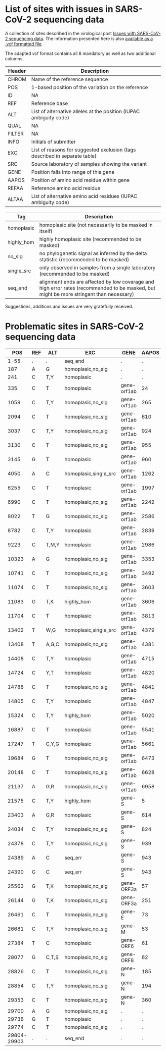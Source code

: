 # List of sites with issues in SARS-CoV-2 sequencing data

A collection of sites described in the virological post [Issues with SARS-CoV-2 sequencing data](http://virological.org/t/issues-with-sars-cov-2-sequencing-data/473).
The information presented here is also [available as a .vcf formatted file](https://github.com/W-L/ProblematicSites_SARS-CoV2/blob/master/problematic_sites_sarsCov2.vcf).

The adapted vcf format contains all 8 mandatory as well as two additional columns.

| Header | Description |
|--------|-------------|
|CHROM   |Name of the reference sequence |
|POS     |1-based position of the variation on the reference |
|ID      | NA |
|REF     | Reference base |
|ALT     | List of alternative alleles at the position (IUPAC ambiguity code) |
|QUAL    | NA |
|FILTER  | NA |
|INFO    | Initials of submitter |
|EXC     | List of reasons for suggested exclusion (tags described in separate table) |
|SRC     | Source laboratory of samples showing the variant |
|GENE    | Position falls into range of this gene |
|AAPOS   | Position of amino acid residue within gene |
|REFAA   | Reference amino acid residue |
|ALTAA   | List of alternative amino acid residues (IUPAC ambiguity code) |



| Tag | Description |
|------|-------------|
| homoplasic | homoplasic site (not necessarily to be masked in itself) |
| highly_hom | highly homoplasic site (recommended to be masked)
| no_sig | no phylogenetic signal as inferred by the delta statistic (recommended to be masked) |
| single_src | only observed in samples from a single laboratory (recommended to be masked) |
| seq_end | alignment ends are affected by low coverage and high error rates (recommended to be masked, but might be more stringent than necessary) |

Suggestions, additions and issues are very gratefully received.


# Problematic sites in SARS-CoV-2 sequencing data
|    POS    |REF| ALT |         EXC         |   GENE    |AAPOS|REFAA|ALTAA|
|-----------|---|-----|---------------------|-----------|-----|-----|-----|
|1-55       |.  |.    |seq_end              |.          |.    |     |     |
|187        |A  |G    |homoplasic,no_sig    |.          |.    |.    |.    |
|241        |C  |T,Y  |homoplasic           |.          |.    |.    |.    |
|335        |C  |T    |homoplasic           |gene-orf1ab|24   |R    |C    |
|1059       |C  |T,Y  |homoplasic,no_sig    |gene-orf1ab|265  |T    |I,X  |
|2094       |C  |T    |homoplasic,no_sig    |gene-orf1ab|610  |S    |L    |
|3037       |C  |T,Y  |homoplasic,no_sig    |gene-orf1ab|924  |F    |F,F  |
|3130       |C  |T    |homoplasic,no_sig    |gene-orf1ab|955  |Y    |Y    |
|3145       |G  |T    |homoplasic           |gene-orf1ab|960  |L    |F    |
|4050       |A  |C    |homoplasic,single_src|gene-orf1ab|1262 |N    |T    |
|6255       |C  |T    |homoplasic           |gene-orf1ab|1997 |A    |V    |
|6990       |C  |T    |homoplasic,no_sig    |gene-orf1ab|2242 |S    |F    |
|8022       |T  |G    |homoplasic,no_sig    |gene-orf1ab|2586 |V    |G    |
|8782       |C  |T,Y  |homoplasic           |gene-orf1ab|2839 |S    |S,S  |
|9223       |C  |T,M,Y|homoplasic           |gene-orf1ab|2986 |H    |H,X,H|
|10323      |A  |G    |homoplasic,no_sig    |gene-orf1ab|3353 |K    |R    |
|10741      |C  |T    |homoplasic,no_sig    |gene-orf1ab|3492 |D    |D    |
|11074      |C  |T    |homoplasic,no_sig    |gene-orf1ab|3603 |F    |F    |
|11083      |G  |T,K  |highly_hom           |gene-orf1ab|3606 |L    |F,X  |
|11704      |C  |T    |homoplasic           |gene-orf1ab|3813 |Y    |Y    |
|13402      |T  |W,G  |homoplasic,single_src|gene-orf1ab|4379 |Y    |X,*  |
|13408      |T  |A,G,C|homoplasic,no_sig    |gene-orf1ab|4381 |C    |*,W,C|
|14408      |C  |T,Y  |homoplasic           |gene-orf1ab|4715 |P    |L,L  |
|14724      |C  |Y,T  |homoplasic           |gene-orf1ab|4820 |F    |X,F  |
|14786      |C  |T    |homoplasic,no_sig    |gene-orf1ab|4841 |A    |L    |
|14805      |C  |T,Y  |homoplasic           |gene-orf1ab|4847 |Y    |I,X  |
|15324      |C  |T,Y  |highly_hom           |gene-orf1ab|5020 |N    |I,X  |
|16887      |C  |T    |homoplasic           |gene-orf1ab|5541 |Y    |I    |
|17247      |T  |C,Y,G|homoplasic           |gene-orf1ab|5661 |R    |A,X,G|
|19684      |G  |T    |homoplasic,no_sig    |gene-orf1ab|6473 |E    |N    |
|20148      |C  |T    |homoplasic,no_sig    |gene-orf1ab|6628 |F    |L    |
|21137      |A  |G,R  |homoplasic,no_sig    |gene-orf1ab|6958 |K    |G,X  |
|21575      |C  |T,Y  |highly_hom           |gene-S     |5    |L    |F,X  |
|23403      |A  |G,R  |homoplasic           |gene-S     |614  |D    |G,X  |
|24034      |C  |T,Y  |homoplasic,no_sig    |gene-S     |824  |N    |N,N  |
|24378      |C  |T,Y  |homoplasic,no_sig    |gene-S     |939  |S    |F,X  |
|24389      |A  |C    |seq_err              |gene-S     |943  |S    |R    |
|24390      |G  |C    |seq_err              |gene-S     |943  |S    |T    |
|25563      |G  |T,K  |homoplasic,no_sig    |gene-ORF3a |57   |Q    |H,X  |
|26144      |G  |T,K  |homoplasic,no_sig    |gene-ORF3a |251  |G    |V,X  |
|26461      |C  |T    |homoplasic,no_sig    |gene-E     |73   |L    |F    |
|26681      |C  |T,Y  |homoplasic,no_sig    |gene-M     |53   |F    |F,F  |
|27384      |T  |C    |homoplasic           |gene-ORF6  |61   |D    |D    |
|28077      |G  |C,T,S|homoplasic,no_sig    |gene-ORF8  |62   |V    |L,L,X|
|28826      |C  |T    |homoplasic,no_sig    |gene-N     |185  |R    |C    |
|28854      |C  |T,Y  |homoplasic,no_sig    |gene-N     |194  |S    |L,X  |
|29353      |C  |T    |homoplasic,no_sig    |gene-N     |360  |Y    |Y    |
|29700      |A  |G    |homoplasic,no_sig    |.          |.    |.    |.    |
|29736      |G  |T    |homoplasic           |.          |.    |.    |.    |
|29774      |C  |T    |homoplasic,no_sig    |.          |.    |.    |.    |
|29804-29903|.  |.    |seq_end              |.          |.    |     |     |

